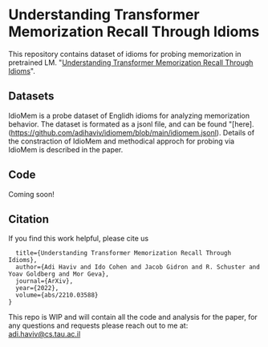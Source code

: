 # Understanding Transformer Memorization Recall Through Idioms
This repository contains dataset of idioms for probing memorization in pretrained LM. "[Understanding Transformer Memorization Recall Through Idioms](https://arxiv.org/abs/2210.03588)".


## Datasets
IdioMem is a probe dataset of Englidh idioms for analyzing memorization behavior. The dataset is formated as a jsonl file, and can be found  "[here]. (https://github.com/adihaviv/idiomem/blob/main/idiomem.jsonl).
Details of the constraction of IdioMem and methodical approch for probing via IdioMem is described in the paper. 

## Code
Coming soon!

## Citation

If you find this work helpful, please cite us
```@article{Haviv2022UnderstandingTM,
  title={Understanding Transformer Memorization Recall Through Idioms},
  author={Adi Haviv and Ido Cohen and Jacob Gidron and R. Schuster and Yoav Goldberg and Mor Geva},
  journal={ArXiv},
  year={2022},
  volume={abs/2210.03588}
}
```

This repo is WIP and will contain all the code and analysis for the paper, for any questions and requests please reach out to me at: adi.haviv@cs.tau.ac.il
